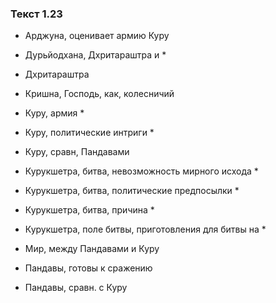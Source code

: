 ### Текст 1.23

- Арджуна, оценивает армию Куру

- Дурьйодхана, Дхритараштра и *

- Дхритараштра

- Кришна, Господь, как, колесничий

- Куру, армия *

- Куру, политические интриги *

- Куру, сравн, Пандавами

- Курукшетра, битва, невозможность мирного исхода *

- Курукшетра, битва, политические предпосылки *

- Курукшетра, битва, причина *

- Курукшетра, поле битвы, приготовления для битвы на *

- Мир, между Пандавами и Куру

- Пандавы, готовы к сражению

- Пандавы, сравн. с Куру
	
